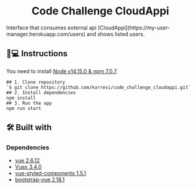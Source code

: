 <h1 align='center'>Code Challenge CloudAppi</h1>
Interface that consumes external api [CloudAppi](https://my-user-manager.herokuapp.com/users) and shows listed users.

## 📱💻 Instructions
You need to install [Node v14.15.0 & npm 7.0.7](https://nodejs.org/es/download/).
```
## 1. Clone repository
`$ git clone https://github.com/karrevi/code_challenge_cloudappi.git`
## 2. Install dependencies
npm install
## 3. Run the app
npm run start
```
## 🛠️ Built with 
### Dependencies

- [vue 2.6.12](https://cli.vuejs.org/)
- [Vuex 3.4.0](https://vuex.vuejs.org/)
- [vue-styled-components 1.5.1](https://styled-components.com/)
- [bootstrap-vue 2.18.1](https://www.npmjs.com/package/react-dom)
